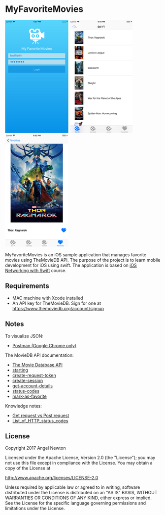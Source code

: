 # MyFavoriteMovies


![Scheme](/screenshots/SimulatorScreenShot-iPhone8Plus-2017-11-27at16.07.19.png)
![Scheme](/screenshots/SimulatorScreenShot-iPhone8Plus-2017-11-27at18.18.34.png)
![Scheme](/screenshots/SimulatorScreenShot-iPhone8Plus-2017-11-27at18.52.01.png)


MyFavoriteMovies is an iOS sample application that manages favorite movies using TheMovieDB API.
The purpose of the project is to learn mobile development for iOS using swift.
The application is based on [iOS Networking with Swift](https://www.udacity.com/course/ios-networking-with-swift--ud421) course.


## Requirements
- MAC machine with Xcode installed
- An API key for TheMovieDB.  Sign for one at https://www.themoviedb.org/account/signup


## Notes
To visualize JSON:
- [Postman (Google Chrome only)](https://www.getpostman.com/)

The MovieDB API documentation:
- [The Movie Database API](https://www.themoviedb.org/documentation/api)
- [starting](https://developers.themoviedb.org/3/getting-started)
- [create-request-token](https://developers.themoviedb.org/3/authentication/create-request-token)
- [create-session](https://developers.themoviedb.org/3/authentication/create-session)
- [get-account-details](https://developers.themoviedb.org/3/account/get-account-details)
- [status-codes](https://www.themoviedb.org/documentation/api/status-codes)
- [mark-as-favorite](https://developers.themoviedb.org/3/account/mark-as-favorite)

Knowledge notes:
- [Get request vs Post request](https://www.w3schools.com/tags/ref_httpmethods.asp)
- [List_of_HTTP_status_codes](https://en.wikipedia.org/wiki/List_of_HTTP_status_codes)




## License

Copyright 2017 Angel Newton

Licensed under the Apache License, Version 2.0 (the "License"); you may not use this file except in compliance with the License. You may obtain a copy of the License at

http://www.apache.org/licenses/LICENSE-2.0

Unless required by applicable law or agreed to in writing, software distributed under the License is distributed on an "AS IS" BASIS, WITHOUT WARRANTIES OR CONDITIONS OF ANY KIND, either express or implied. See the License for the specific language governing permissions and limitations under the License.

